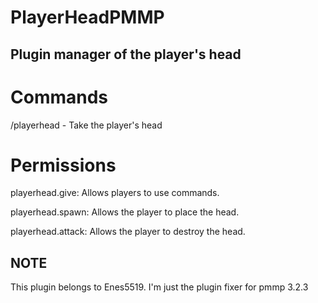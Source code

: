 # PlayerHeadPMMP
## Plugin manager of the player's head
# Commands
/playerhead <player Name> - Take the player's head
# Permissions
playerhead.give: Allows players to use commands.

playerhead.spawn: Allows the player to place the head.

playerhead.attack: Allows the player to destroy the head.

## NOTE
This plugin belongs to Enes5519. I'm just the plugin fixer for pmmp 3.2.3


